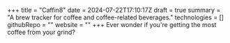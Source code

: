 +++
title = "Caffin8"
date = 2024-07-22T17:10:17Z
draft = true
summary = "A brew tracker for coffee and coffee-related beverages."
technologies = []
githubRepo = ""
website = ""
+++
Ever wonder if you're getting the most coffee from your grind?